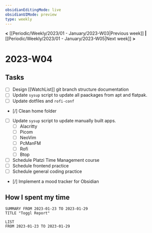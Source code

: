 ```yaml
---
obsidianEditingMode: live
obsidianUIMode: preview
type: weekly
---
```


**<** [[Periodic/Weekly/2023/01 - January/2023-W03|Previous week]] **|** [[Periodic/Weekly/2023/01 - January/2023-W05|Next week]] **>**

# 2023-W04

## Tasks
- [ ] Design [[WatchList]] git branch structure documentation
- [ ] Update `sysup` script to update all paackages from apt and flatpak.
- [ ] Update dotfiles and `rofi-conf`
- [/] Clean home folder
- [ ] Update `sysup` script to update manually built apps.
	- [ ] Alacritty
	- [ ] Picom
	- [ ] NeoVim
	- [ ] PcManFM
	- [ ] Rofi
	- [ ] Btop
- [ ] Schedule Platzi Time Management course
- [ ] Schedule frontend practice
- [ ] Schedule general coding practice
- [/] Implement a mood tracker for Obsidian

## How I spent my time

```toggl
SUMMARY FROM 2023-01-23 TO 2023-01-29
TITLE "Toggl Report"
```

```toggl
LIST
FROM 2023-01-23 TO 2023-01-29
```

